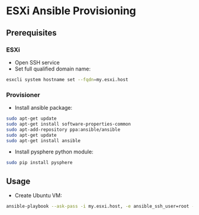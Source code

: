 # ESXi Ansible Provisioning

## Prerequisites

### ESXi

* Open SSH service
* Set full qualified domain name:

```bash
esxcli system hostname set --fqdn=my.esxi.host
```

### Provisioner

* Install ansible package:

```bash
sudo apt-get update
sudo apt-get install software-properties-common
sudo apt-add-repository ppa:ansible/ansible
sudo apt-get update
sudo apt-get install ansible
```

* Install pysphere python module:

```bash
sudo pip install pysphere
```

## Usage 

* Create Ubuntu VM:

```bash
ansible-playbook --ask-pass -i my.esxi.host, -e ansible_ssh_user=root --extra-vars "esxi_hostname=my.esxi.host esxi_datastore=my_esxi_datastore esxi_username=root esxi_password=my_esxi_password vm_guest_id=ubuntu64Guest vm_template_path=output-ubuntu-template/disk.vmdk vm_name=my_vm_name vm_cores=1 vm_ram_size=1024 vm_disk_size=10 vm_network=SZ" playbook.yml
```